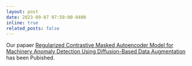 ```yaml
---
layout: post
date: 2023-09-07 07:59:00-0400
inline: true
related_posts: false
---
```


<!-- A simple inline announcement with Markdown emoji! :sparkles: :smile: -->

Our papaer [Regularized Contrastive Masked Autoencoder Model for Machinery Anomaly Detection Using Diffusion-Based Data Augmentation](https://www.mdpi.com/1999-4893/16/9/431) has been Pubished.
